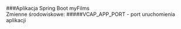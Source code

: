 ###Aplikacja Spring Boot myFilms
\
Zmienne środowiskowe:
#####VCAP_APP_PORT - port uruchomienia aplikacji
